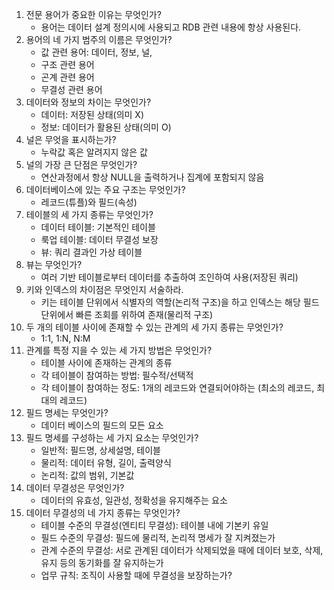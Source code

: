 1. 전문 용어가 중요한 이유는 무엇인가?
    * 용어는 데이터 설계 정의시에 사용되고 RDB 관련 내용에 항상 사용된다.
2. 용어의 네 가지 범주의 이름은 무엇인가?
    * 값 관련 용어: 데이터, 정보, 널, 
    * 구조 관련 용어
    * 곤계 관련 용어
    * 무결성 관련 용어
3. 데이터와 정보의 차이는 무엇인가?
    * 데이터: 저장된 상태(의미 X)
    * 정보: 데이터가 활용된 상태(의미 O)
4. 널은 무엇을 표시하는가?
    * 누락값 혹은 알려지지 않은 값
5. 널의 가장 큰 단점은 무엇인가?
    * 연산과정에서 항상 NULL을 출력하거나 집계에 포함되지 않음
6. 데이터베이스에 있는 주요 구조는 무엇인가?
    * 레코드(튜플)와 필드(속성)
7. 테이블의 세 가지 종류는 무엇인가?
    * 데이터 테이블: 기본적인 테이블
    * 룩업 테이블: 데이터 무결성 보장
    * 뷰: 쿼리 결과인 가상 테이블
8. 뷰는 무엇인가?
    * 여러 기반 테이블로부터 데이터를 추출하여 조인하여 사용(저장된 쿼리)
9. 키와 인덱스의 차이점은 무엇인지 서술하라.
    * 키는 테이블 단위에서 식별자의 역할(논리적 구조)을 하고 인덱스는 해당 필드 단위에서 빠른 조회를 위하여 존재(물리적 구조)
10. 두 개의 테이블 사이에 존재할 수 있는 관계의 세 가지 종류는 무엇인가?
    * 1:1, 1:N, N:M
11. 관계를 특정 지을 수 있는 세 가지 방법은 무엇인가?
    * 테이블 사이에 존재하는 관계의 종류
    * 각 테이블이 참여하는 방법: 필수적/선택적
    * 각 테이블이 참여하는 정도: 1개의 레코드와 연결되어야하는 (최소의 레코드, 최대의 레코드)
12. 필드 명세는 무엇인가?
    * 데이터 베이스의 필드의 모든 요소
13. 필드 명세를 구성하는 세 가지 요소는 무엇인가?
    * 일반적: 필드명, 상세설명, 테이블
    * 물리적: 데이터 유형, 길이, 출력양식
    * 논리적: 값의 범위, 기본값
14. 데이터 무결성은 무엇인가?
    * 데이터의 유효성, 일관성, 정확성을 유지해주는 요소
15. 데이터 무결성의 네 가지 종류는 무엇인가?
    * 테이블 수준의 무결성(엔티티 무결성): 테이블 내에 기본키 유일
    * 필드 수준의 무결성: 필드에 물리적, 논리적 명세가 잘 지켜졌는가
    * 관계 수준의 무결성: 서로 관계된 데이터가 삭제되었을 때에 데이터 보호, 삭제, 유지 등의 동기화를 잘 유지하는가
    * 업무 규칙: 조직이 사용할 때에 무결성을 보장하는가?